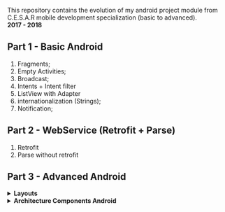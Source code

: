 This repository contains the evolution of my android project module from C.E.S.A.R mobile development specialization (basic to advanced). </br>
**2017 - 2018**


## Part 1 - Basic Android
1. Fragments; 
2. Empty Activities; 
3. Broadcast;
4. Intents + Intent filter
5. ListView with Adapter
6. internationalization (Strings);
7. Notification;

## Part 2 - WebService (Retrofit + Parse)
1. Retrofit
2. Parse without retrofit

## Part 3 - Advanced Android

<details>
<summary><b>Layouts</b></summary>

1. Constraint Layout

</details>

<details>
<summary><b>Architecture Components Android</b></summary>

1. [Live Data](https://developer.android.com/topic/libraries/architecture/livedata.html)
2. [View Model](https://developer.android.com/topic/libraries/architecture/viewmodel.html)

</details>
